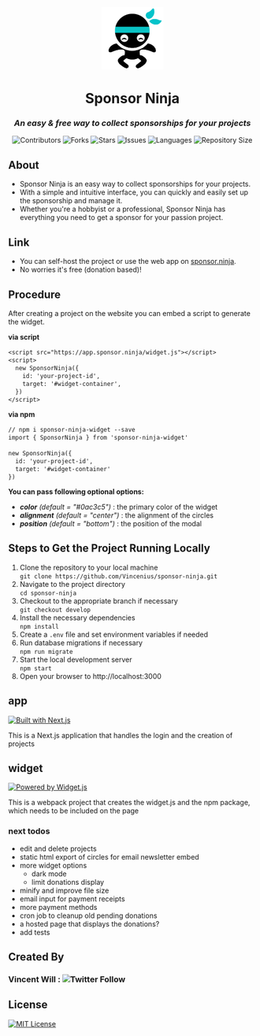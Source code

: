 <div align="center">
<img src="https://github.com/Vincenius/sponsor-ninja/blob/master/app/public/logo.png?raw=true" width=25% height=25% />
<h1>Sponsor Ninja</h1>
<h3><em>An easy & free way to collect sponsorships for your projects</em></h3>
<p>
<img src="https://img.shields.io/github/contributors/Vincenius/sponsor-ninja?style=plastic" alt="Contributors">
<img src="https://img.shields.io/github/forks/Vincenius/sponsor-ninja" alt="Forks">
<img src="https://img.shields.io/github/stars/Vincenius/sponsor-ninja" alt="Stars">
<!-- <img src="https://img.shields.io/github/license/Vincenius/sponsor-ninja" alt="Licence"> -->
<img src="https://img.shields.io/github/issues/Vincenius/sponsor-ninja" alt="Issues">
<img src="https://img.shields.io/github/languages/count/Vincenius/sponsor-ninja" alt="Languages">
<img src="https://img.shields.io/github/repo-size/Vincenius/sponsor-ninja" alt="Repository Size">
</p>
</div>

## About 
+ Sponsor Ninja is an easy way to collect sponsorships for your projects. 
+ With a simple and intuitive interface, you can quickly and easily set up the sponsorship and manage it.
+ Whether you're a hobbyist or a professional, Sponsor Ninja has everything you need to get a sponsor for your passion project.

## Link
+ You can self-host the project or use the web app on [sponsor.ninja](https://sponsor.ninja). 
+ No worries it's free (donation based)!

## Procedure
After creating a project on the website you can embed a script to generate the widget.


__via script__
```
<script src="https://app.sponsor.ninja/widget.js"></script>
<script>
  new SponsorNinja({
    id: 'your-project-id',
    target: '#widget-container',
  })
</script>
```

__via npm__
```
// npm i sponsor-ninja-widget --save
import { SponsorNinja } from 'sponsor-ninja-widget'

new SponsorNinja({
  id: 'your-project-id',
  target: '#widget-container'
})
```

**You can pass following optional options:**

- *__color__ (default = "#0ac3c5")* : the primary color of the widget
- *__alignment__ (default = "center")* : the alignment of the circles
- *__position__ (default = "bottom")* : the position of the modal

## Steps to Get the Project Running Locally
1. Clone the repository to your local machine <br>
   `git clone https://github.com/Vincenius/sponsor-ninja.git`
2. Navigate to the project directory <br>
   `cd sponsor-ninja`
3. Checkout to the appropriate branch if necessary <br>
   `git checkout develop`
4. Install the necessary dependencies <br>
   `npm install`
5. Create a `.env` file and set environment variables if needed <br>
6. Run database migrations if necessary <br>
   `npm run migrate`
7. Start the local development server <br>
   `npm start`
8. Open your browser to http://localhost:3000

## app 
[![Built with Next.js](https://img.shields.io/badge/Built%20with-Next.js-brightgreen)](https://nextjs.org/)

This is a Next.js application that handles the login and the creation of projects


## widget
[![Powered by Widget.js](https://img.shields.io/badge/Powered%20by-Widget.js-orange)](https://widgetjs.org/)

This is a webpack project that creates the widget.js and the npm package, which needs to be included on the page


### next todos

- edit and delete projects
- static html export of circles for email newsletter embed
- more widget options
  - dark mode
  - limit donations display
- minify and improve file size
- email input for payment receipts
- more payment methods
- cron job to cleanup old pending donations
- a hosted page that displays the donations?
- add tests


## Created By
<!-- [Vincent Will](https://twitter.com/wweb_dev) -->

### Vincent Will : ![Twitter Follow](https://img.shields.io/twitter/follow/wweb_dev?style=social)
## License
[![MIT License](https://img.shields.io/badge/License-MIT-green.svg)](https://choosealicense.com/licenses/mit/)



